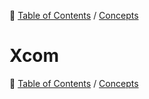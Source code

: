 🔖 [Table of Contents](../README.md) / [Concepts](README.md)

# Xcom

🔖 [Table of Contents](../README.md) / [Concepts](README.md)
